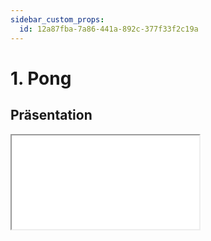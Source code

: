 ```yaml
---
sidebar_custom_props:
  id: 12a87fba-7a86-441a-892c-377f33f2c19a
---
```

# 1. Pong

## Präsentation

<iframe src="/slides/robotik-fsm.html" style={{border:'0px',width:'100%',height:'500px'}} allowFullScreen="true" webkitallowfullscreen="true" mozallowfullscreen="true" />

## Zustandsdiagramm

```mermaid
stateDiagram-v2 
    classDef edgeLabel background:#ffffffdd
    [*] --> IDLE
    IDLE --> START: A oder B geklickt
    START --> MOVE_LEFT: ZUFALL LINKS /Zentrum
    START --> MOVE_RIGHT: ZUFALL RECHTS /Zentrum
    MOVE_LEFT --> B_WINS: LINKS und A nicht geklickt /B
    MOVE_RIGHT --> A_WINS: RECHTS und B nicht geklickt /A
    MOVE_RIGHT --> MOVE_LEFT: RECHTS und B geklickt
    MOVE_LEFT --> MOVE_RIGHT: LINKS und A geklickt
    B_WINS --> [*]
    A_WINS --> [*]

```

## Event-State Tabelle

| <span style={{float: 'right'}}>Zustand :mdi-arrow-right:</span><br />Ereignis :mdi-arrow-down: | __IDLE__       | __BL:MOVE_LEFT__               | __MOVE_LEFT__             | __BR:MOVE_RIGHT__              | __MOVE_RIGHT__             | __A_WINS__ | __B_WINS__ |
|:-----------------------------------------------------------------------------------------------|:---------------|:-------------------------------|:--------------------------|:-------------------------------|:---------------------------|:-----------|:-----------|
| **Button A**                                                                                   | __MOVE_LEFT__  | __MOVE_RIGHT__                 |                           |                                |                            |            |            |
| **Kein Button A**                                                                              |                | B :mdi-arrow-right: __B_WINS__ |                           |                                |                            |            |            |
| **Button B**                                                                                   | __MOVE_RIGHT__ |                                |                           | __MOVE_LEFT__                  |                            |            |            |
| **Kein Button B**                                                                              |                |                                |                           | A :mdi-arrow-right: __A_WINS__ |                            |            |            |
| **500ms timer**                                                                                | / Happy        |                                | Ball nach links /Position |                                | Ball nach rechts /Position | __IDLE__   | __IDLE__   |

:::aufgabe Ausprobieren auf Micro:Bit
<Answer type="state" webKey="e732ec1e-72a5-4763-9fea-5ae614cee0a1" />

Material
: Micro:Bit
: mit USB-Kabel an den Computer angeschlossen
Editor
: Online-Editor [👉 python.microbit.org](https://python.microbit.org/)

```py
from microbit import *

state = 'IDLE'

def current_pos():
    for i in range(5):
        if display.get_pixel(i, 2) == 9:
            return i
    return 2

def set_ball(pos):
    display.clear()
    display.set_pixel(pos, 2, 9)

while True:
    btn_a = button_a.was_pressed()
    btn_b = button_b.was_pressed()
    pos = current_pos()

    if state == 'IDLE':
        display.show(Image.HAPPY)
        if btn_a:
            set_ball(2)
            state = 'MOVE_LEFT'
        elif btn_b:
            set_ball(2)
            state = 'MOVE_RIGHT'
    elif state == 'MOVE_LEFT':
        if pos == 0:
            if btn_a:
                state = 'MOVE_RIGHT'
            else:
                state = 'B_WINS'
        else:
            pos = pos - 1
            set_ball(pos)
    elif state == 'MOVE_RIGHT':
        if pos == 4:
            if btn_b:
                state = 'MOVE_LEFT'
            else:
                state = 'A_WINS'
        else:
            pos = pos + 1
            set_ball(pos)
    elif state == 'A_WINS':
        display.show('A')
        sleep(1500)
        state = 'IDLE'
    elif state == 'B_WINS':
        display.show('B')
        sleep(1500)
        state = 'IDLE'
    sleep(500)
```
:::